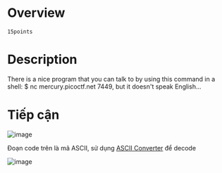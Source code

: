 # Overview #
`15points`

# Description #
There is a nice program that you can talk to by using this command in a shell: $ nc mercury.picoctf.net 7449, but it doesn't speak English...

# Tiếp cận #
![image](https://github.com/zangcinh/PicoCTF_Writeup/assets/173159694/1bc0d0cb-f6e3-43de-802f-e968973c472b)

Đoạn code trên là mã ASCII, sử dụng [ASCII Converter](https://www.dcode.fr/ascii-code) để decode

![image](https://github.com/zangcinh/PicoCTF_Writeup/assets/173159694/7a9404b6-0518-49d6-9d0e-64a2843c8617)
